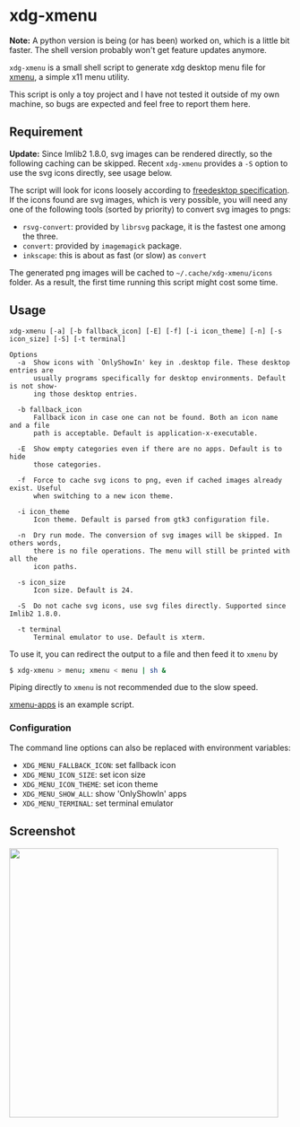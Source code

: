 # xdg-xmenu

**Note:** A python version is being (or has been) worked on, which is a little bit faster. The shell version probably won't get feature updates anymore.

`xdg-xmenu` is a small shell script to generate xdg desktop menu file for [xmenu](https://github.com/phillbush/xmenu), a simple x11 menu utility.

This script is only a toy project and I have not tested it outside of my own machine, so bugs are expected and feel free to report them here.

## Requirement

**Update:** Since Imlib2 1.8.0, svg images can be rendered directly, so the following caching can be skipped. Recent `xdg-xmenu` provides a `-S` option to use the svg icons directly, see usage below.

The script will look for icons loosely according to [freedesktop specification](https://specifications.freedesktop.org). If the icons found are svg images, which is very possible, you will need any one of the following tools (sorted by priority) to convert svg images to pngs:

- `rsvg-convert`: provided by `librsvg` package, it is the fastest one among the three.
- `convert`: provided by `imagemagick` package.
- `inkscape`: this is about as fast (or slow) as `convert`

The generated png images will be cached to `~/.cache/xdg-xmenu/icons` folder. As a result, the first time running this script might cost some time.

## Usage

```
xdg-xmenu [-a] [-b fallback_icon] [-E] [-f] [-i icon_theme] [-n] [-s icon_size] [-S] [-t terminal]

Options
  -a  Show icons with `OnlyShowIn' key in .desktop file. These desktop entries are
      usually programs specifically for desktop environments. Default is not show‐
      ing those desktop entries.

  -b fallback_icon
      Fallback icon in case one can not be found. Both an icon name and a file
      path is acceptable. Default is application-x-executable.

  -E  Show empty categories even if there are no apps. Default is to hide
      those categories.

  -f  Force to cache svg icons to png, even if cached images already exist. Useful
      when switching to a new icon theme.

  -i icon_theme
      Icon theme. Default is parsed from gtk3 configuration file.

  -n  Dry run mode. The conversion of svg images will be skipped. In others words,
      there is no file operations. The menu will still be printed with all the
      icon paths.

  -s icon_size
      Icon size. Default is 24.

  -S  Do not cache svg icons, use svg files directly. Supported since Imlib2 1.8.0.

  -t terminal
      Terminal emulator to use. Default is xterm.
```

To use it, you can redirect the output to a file and then feed it to `xmenu` by

```sh
$ xdg-xmenu > menu; xmenu < menu | sh &
```

Piping directly to `xmenu` is not recommended due to the slow speed.

[xmenu-apps](xmenu-app) is an example script.

### Configuration

The command line options can also be replaced with environment variables:
- `XDG_MENU_FALLBACK_ICON`: set fallback icon
- `XDG_MENU_ICON_SIZE`: set icon size
- `XDG_MENU_ICON_THEME`: set icon theme
- `XDG_MENU_SHOW_ALL`: show 'OnlyShowIn' apps
- `XDG_MENU_TERMINAL`: set terminal emulator

## Screenshot

<img src="demo.gif" width="480px">
